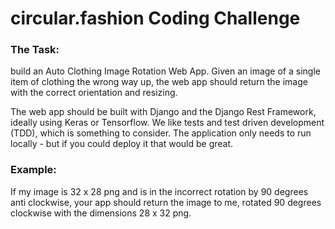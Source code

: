 # circular.fashion Coding Challenge
### The Task: 
build an Auto Clothing Image Rotation Web App. 
Given an image of a single item of clothing the wrong way up, the web app should return the image with the correct orientation and resizing.

The web app should be built with Django and the Django Rest Framework, ideally using Keras or Tensorflow. 
We like tests and test driven development (TDD), which is something to consider. 
The application only needs to run locally - but if you could deploy it that would be great.


### Example:
If my image is 32 x 28 png and is in the incorrect rotation by 90 degrees anti clockwise, your app should return the image to me, rotated 90 degrees clockwise with the dimensions 28 x 32 png.

